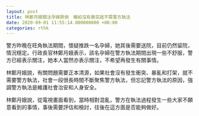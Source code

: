 ```yaml
---
layout: post
title: 林鄭月娥關注孕婦跌倒　稱如沒有衝突就不需警方執法
date: 2020-09-01 11:55:14.000000000 +08:00
categories: rthk
---
```


警方昨晚在旺角執法期間，懷疑推跌一名孕婦，她其後需要送院，目前仍然留院，情況穩定。行政長官林鄭月娥表示，該名孕婦在警方執法期間出現一些不舒服，警方已經表示關注，她本人當然亦表示關注，不希望再發生有關事情。

林鄭月娥說，有關問題需要正本清源，如果社會沒有發生衝突、暴亂和打架，就不需要警方執法，社會一段很長時間不斷聚焦警方執法，但忘記警方執法的原因，強調警方執法是維護社會治安和人身安全。

林鄭月娥說，從電視畫面看到，當時相對混亂，警方在執法過程發生一些大家不願意看到的事情，事後需要評估和檢討，往後在這方面是否能夠做好。
